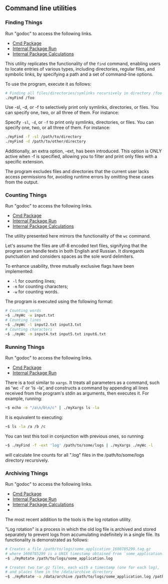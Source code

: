 ## Command line utilities

### Finding Things

Run "godoc" to access the following links.
- [Cmd Package](http://localhost:6060/pkg/main/myFind/cmd/app)
- [Internal Package Run](http://localhost:6060/pkg/main/myFind/internal/app/run)
- [Internal Package Calculations](http://localhost:6060/pkg/main/myFind/internal/app/walker)

This utility replicates the functionality of the `find` command, 
enabling users to locate entries of various types, 
including directories, regular files, and symbolic links,
by specifying a path and a set of command-line options.

To use the program, execute it as follows:

```bash
# Finding all files/directories/symlinks recursively in directory /foo
./myFind /foo
```

Use -sl, -d, or -f to selectively print only symlinks, directories, or files. 
You can specify one, two, or all three of them. For instance:

Specify `-sl`, `-d`, or `-f` to print only symlinks, directories, or files.
You can specify one, two, or all three of them. For instance:

```bash
./myFind -f -sl /path/to/directory
./myFind -d /path/to/other/directory
```

Additionally, an extra option, -ext, has been introduced. 
This option is ONLY active when -f is specified,
allowing you to filter and print only files with a specific extension.

The program excludes files and directories that the current user lacks access permissions for, 
avoiding runtime errors by omitting these cases from the output.


### Counting Things

Run "godoc" to access the following links.
- [Cmd Package](http://localhost:6060/pkg/main/myWc/cmd/app)
- [Internal Package Run](http://localhost:6060/pkg/main/myWc/internal/app/run)
- [Internal Package Calculations](http://localhost:6060/pkg/main/myWc/internal/app/counter)

The utility presented here mirrors the functionality of the `wc` command.

Let's assume the files are utf-8 encoded text files, 
signifying that the program can handle texts in both English and Russian. 
It disregards punctuation and considers spaces as the sole word delimiters.

To enhance usability, three mutually exclusive flags have been implemented:
- `-l` for counting lines;
- `-m` for counting characters;
- `-w` for counting words.

The program is executed using the following format:
```bash
# Counting words
~$ ./myWc -w input.txt
# Counting lines
~$ ./myWc -l input2.txt input3.txt
# Counting characters
~$ ./myWc -m input4.txt input5.txt input6.txt
```


### Running Things

Run "godoc" to access the following links.
- [Cmd Package](http://localhost:6060/pkg/main/myXargs/cmd/app)
- [Internal Package Run](http://localhost:6060/pkg/main/myXargs/internal/app/run)

There is a tool similar to `xargs`. 
It treats all parameters as a command, such as 'wc -l' or 'ls -la', 
and constructs a command by appending all lines received from the program's stdin as arguments, 
then executes it. For example, running:

```bash
~$ echo -e "/a\n/b\n/c" | ./myXargs ls -la
```

It is equivalent to executing:

```bash
~$ ls -la /a /b /c
```

You can test this tool in conjunction with previous ones, so running:

```bash
~$ ./myFind -f -ext 'log' /path/to/some/logs | ./myXargs ./myWc -l
```

will calculate line counts for all ".log" files in the /path/to/some/logs directory recursively.


### Archiving Things

Run "godoc" to access the following links.
- [Cmd Package](http://localhost:6060/pkg/main/myRotate/cmd/app)
- [Internal Package Run](http://localhost:6060/pkg/main/myRotate/internal/app/run)
- [Internal Package Calculations](http://localhost:6060/pkg/main/myRotate/internal/app/archiver)
- 
The most recent addition to the tools is the log rotation utility.

"Log rotation" is a process in which the old log file is archived 
and stored separately to prevent logs from accumulating indefinitely in a single file. 
Its functionality is demonstrated as follows:

```bash
# Creates a file /path/to/logs/some_application_1600785299.tag.gz
# where 1600785299 is a UNIX timestamp obtained from `some_application.log`'s
~$ ./myRotate /path/to/logs/some_application.log
```

```bash
# Creates two tar.gz files, each with a timestamp (one for each log),
# and places them in the /data/archive directory
~$ ./myRotate -a /data/archive /path/to/logs/some_application.log /path/to/logs/other_application.log
```
